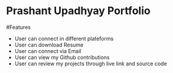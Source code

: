 # Prashant Upadhyay Portfolio
#Features

- User can connect in different plateforms
- User can download Resume
- User can connect via Email
- User can view my Github contributions
- User can review my projects through live link and source code
